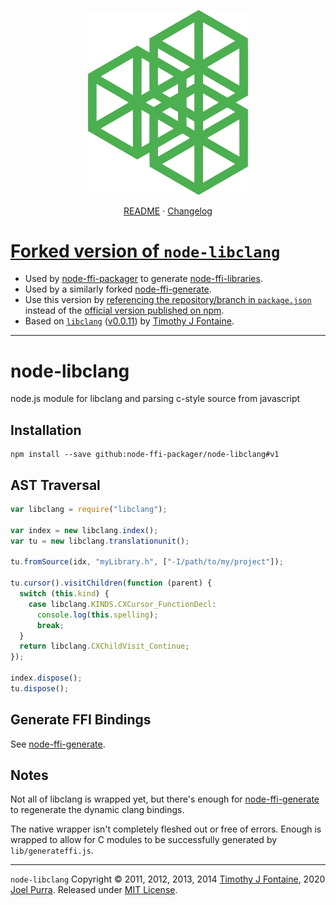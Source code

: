<p align="center">
  <a href="https://github.com/node-ffi-packager"><img src="https://raw.githubusercontent.com/node-ffi-packager/resources/master/logotype/node-ffi-packager.svg?sanitize=true" alt="node-ffi-packager logotype, impossible cubes in green" width="256" border="0" /></a>
</p>

<p align="center">
  <a href="https://github.com/node-ffi-packager/node-libclang">README</a> &middot; <a href="./CHANGELOG.md">Changelog</a>
</p>

# [Forked version of `node-libclang`](https://github.com/node-ffi-packager/node-node-libclang)

- Used by [node-ffi-packager](https://github.com/node-ffi-packager) to generate [node-ffi-libraries](https://github.com/node-ffi-libraries).
- Used by a similarly forked [node-ffi-generate](https://github.com/node-ffi-packager/node-ffi-generate).
- Use this version by [referencing the repository/branch in `package.json`](https://docs.npmjs.com/configuring-npm/package-json.html#github-urls) instead of the [official version published on npm](https://www.npmjs.com/package/libclang).
- Based on [`libclang`](https://github.com/tjfontaine/node-libclang) ([v0.0.11](https://github.com/tjfontaine/node-libclang/tree/v0.0.11)) by [Timothy J Fontaine](https://github.com/tjfontaine).

---

# node-libclang

node.js module for libclang and parsing c-style source from javascript

## Installation

```shell
npm install --save github:node-ffi-packager/node-libclang#v1
```

## AST Traversal

```javascript
var libclang = require("libclang");

var index = new libclang.index();
var tu = new libclang.translationunit();

tu.fromSource(idx, "myLibrary.h", ["-I/path/to/my/project"]);

tu.cursor().visitChildren(function (parent) {
  switch (this.kind) {
    case libclang.KINDS.CXCursor_FunctionDecl:
      console.log(this.spelling);
      break;
  }
  return libclang.CXChildVisit_Continue;
});

index.dispose();
tu.dispose();
```

## Generate FFI Bindings

See [node-ffi-generate](https://github.com/node-ffi-packager/node-ffi-generate).

## Notes

Not all of libclang is wrapped yet, but there's enough for
[node-ffi-generate](https://github.com/node-ffi-packager/node-ffi-generate) to regenerate
the dynamic clang bindings.

The native wrapper isn't completely fleshed out or free of errors. Enough is
wrapped to allow for C modules to be successfully generated by `lib/generateffi.js`.

---

`node-libclang` Copyright &copy; 2011, 2012, 2013, 2014 [Timothy J Fontaine](https://github.com/tjfontaine), 2020 [Joel Purra](https://joelpurra.com/). Released under [MIT License](https://opensource.org/licenses/MIT).
